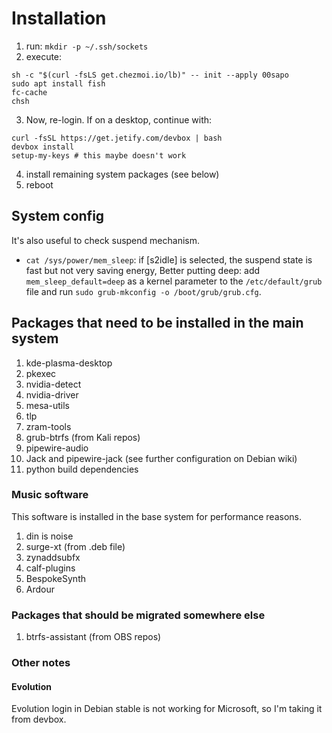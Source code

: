 # Installation

1. run: `mkdir -p ~/.ssh/sockets`
2. execute:

```
sh -c "$(curl -fsLS get.chezmoi.io/lb)" -- init --apply 00sapo
sudo apt install fish
fc-cache
chsh
```

3. Now, re-login. If on a desktop, continue with:

```
curl -fsSL https://get.jetify.com/devbox | bash
devbox install
setup-my-keys # this maybe doesn't work
```

4. install remaining system packages (see below)
5. reboot

## System config

It's also useful to check suspend mechanism.

- `cat /sys/power/mem_sleep`: if [s2idle] is selected, the suspend state is fast but not very saving energy, Better putting deep: add `mem_sleep_default=deep` as a kernel parameter to the `/etc/default/grub` file and run `sudo grub-mkconfig -o /boot/grub/grub.cfg`.

## Packages that need to be installed in the main system

1. kde-plasma-desktop
2. pkexec
3. nvidia-detect
4. nvidia-driver
5. mesa-utils
6. tlp
7. zram-tools
8. grub-btrfs (from Kali repos)
9. pipewire-audio
10. Jack and pipewire-jack (see further configuration on Debian wiki)
11. python build dependencies

### Music software

This software is installed in the base system for performance reasons.

1. din is noise
2. surge-xt (from .deb file)
3. zynaddsubfx
4. calf-plugins
5. BespokeSynth
6. Ardour

### Packages that should be migrated somewhere else

1. btrfs-assistant (from OBS repos)

### Other notes

#### Evolution

Evolution login in Debian stable is not working for Microsoft, so I'm taking it from devbox.
